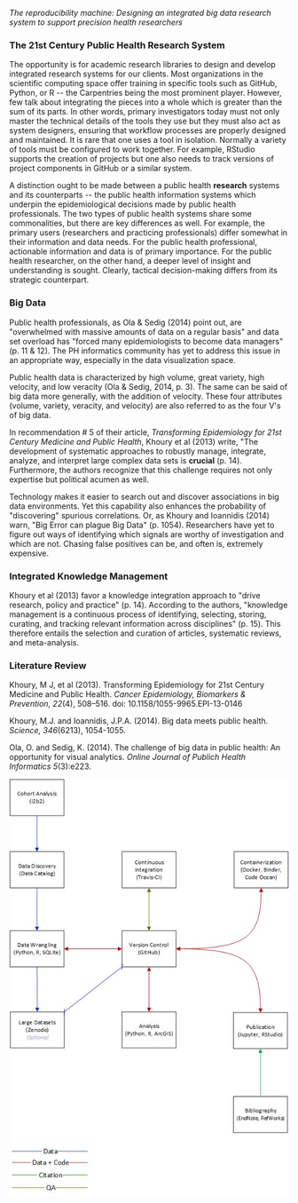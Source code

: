 
*The reproducibility machine: Designing an integrated big data research system to support precision health researchers*

### The 21st Century Public Health Research System
The opportunity is for academic research libraries to design and develop integrated research systems for our clients.  Most organizations in the scientific computing space offer training in specific tools such as GitHub, Python, or R -- the Carpentries being the most prominent player.  However, few talk about integrating the pieces into a whole which is greater than the sum of its parts.  In other words, primary investigators today must not only master the technical details of the tools they use but they must also act as system designers, ensuring that workflow processes are properly designed and maintained.  It is rare that one uses a tool in isolation.  Normally a variety of tools must be configured to work together.  For example, RStudio supports the creation of projects but one also needs to track versions of project components in GitHub or a similar system. 

A distinction ought to be made between a public health **research** systems and its counterparts -- the public health information systems which underpin the epidemiological decisions made by public health professionals.  The two types of public health systems share some commonalities, but there are key differences as well.  For example, the primary users (researchers and practicing professionals) differ somewhat in their information and data needs.  For the public health professional, actionable information and data is of primary importance.  For the public health researcher, on the other hand, a deeper level of insight and understanding is sought.  Clearly, tactical decision-making differs from its strategic counterpart. 

### Big Data
Public health professionals, as Ola & Sedig (2014) point out, are "overwhelmed with massive amounts of data on a regular basis" and data set overload has "forced many epidemiologists to become data managers" (p. 11 & 12).  The PH informatics community has yet to address this issue in an appropriate way, especially in the data visualization space. 

Public health data is characterized by high volume, great variety, high velocity, and low veracity (Ola & Sedig, 2014, p. 3).  The same can be said of big data more generally, with the addition of velocity.  These four attributes (volume, variety, veracity, and velocity) are also referred to as the four V's of big data.

In recommendation # 5 of their article, *Transforming Epidemiology for 21st Century Medicine and Public Health*, Khoury et al (2013) write, "The development of systematic approaches to robustly manage, integrate, analyze, and interpret large complex data sets is **crucial** (p. 14).  Furthermore, the authors recognize that this challenge requires not only expertise but political acumen as well.

Technology makes it easier to search out and discover associations in big data environments.  Yet this capability also enhances the probability of "discovering" spurious correlations.  Or, as Khoury and Ioannidis (2014) warn, "Big Error can plague Big Data" (p. 1054).  Researchers have yet to figure out ways of identifying which signals are worthy of investigation and which are not.  Chasing false positives can be, and often is, extremely expensive.    

### Integrated Knowledge Management
Khoury et al (2013) favor a knowledge integration approach to "drive research, policy and practice" (p. 14).  According to the authors, "knowledge management is a continuous process of identifying, selecting, storing, curating, and tracking relevant information across disciplines" (p. 15).  This therefore entails the selection and curation of articles, systematic reviews, and meta-analysis.

### Literature Review
Khoury, M J, et al (2013). Transforming Epidemiology for 21st Century Medicine and Public Health.  *Cancer Epidemiology, Biomarkers & Prevention, 22*(4), 508–516.  doi:  10.1158/1055-9965.EPI-13-0146

Khoury, M.J. and Ioannidis, J.P.A. (2014).  Big data meets public health. *Science, 346*(6213), 1054-1055.

Ola, O. and Sedig, K. (2014). The challenge of big data in public health: An opportunity for visual analytics. *Online Journal of Publich Health Informatics 5*(3):e223.


![Figure 1](../fig/precision_health_system.jpg)


